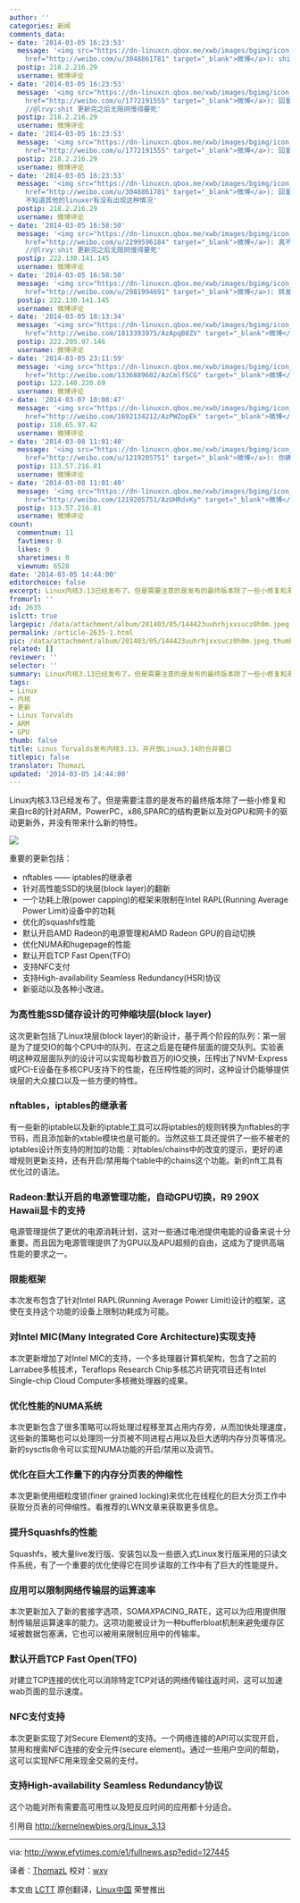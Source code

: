 ```yaml
---
author: ''
categories: 新闻
comments_data:
- date: '2014-03-05 16:23:53'
  message: '<img src="https://dn-linuxcn.qbox.me/xwb/images/bgimg/icon_logo.png" />lrvy(<a
    href="http://weibo.com/u/3048861781" target="_blank">微博</a>): shit 更新完之后无限网慢得要死'
  postip: 218.2.216.29
  username: 微博评论
- date: '2014-03-05 16:23:53'
  message: '<img src="https://dn-linuxcn.qbox.me/xwb/images/bgimg/icon_logo.png" />Linux中国(<a
    href="http://weibo.com/u/1772191555" target="_blank">微博</a>): 回复@lrvy:[衰]是新内核的原因？
    //@lrvy:shit 更新完之后无限网慢得要死'
  postip: 218.2.216.29
  username: 微博评论
- date: '2014-03-05 16:23:53'
  message: '<img src="https://dn-linuxcn.qbox.me/xwb/images/bgimg/icon_logo.png" />Linux中国(<a
    href="http://weibo.com/u/1772191555" target="_blank">微博</a>): 回复@lrvy:[衰]是新内核的原因？'
  postip: 218.2.216.29
  username: 微博评论
- date: '2014-03-05 16:23:53'
  message: '<img src="https://dn-linuxcn.qbox.me/xwb/images/bgimg/icon_logo.png" />lrvy(<a
    href="http://weibo.com/u/3048861781" target="_blank">微博</a>): 回复@Linux中国:不太清楚
    不知道其他的linuxer有没有出现这种情况'
  postip: 218.2.216.29
  username: 微博评论
- date: '2014-03-05 16:58:50'
  message: '<img src="https://dn-linuxcn.qbox.me/xwb/images/bgimg/icon_logo.png" />杳合273(<a
    href="http://weibo.com/u/2299596184" target="_blank">微博</a>): 真不敢随便更新了啊//@Linux中国:回复@lrvy:[衰]是新内核的原因？
    //@lrvy:shit 更新完之后无限网慢得要死'
  postip: 222.130.141.145
  username: 微博评论
- date: '2014-03-05 16:58:50'
  message: '<img src="https://dn-linuxcn.qbox.me/xwb/images/bgimg/icon_logo.png" />诡狐幻心(<a
    href="http://weibo.com/u/2981994691" target="_blank">微博</a>): 转发微博'
  postip: 222.130.141.145
  username: 微博评论
- date: '2014-03-05 18:13:34'
  message: '<img src="https://dn-linuxcn.qbox.me/xwb/images/bgimg/icon_logo.png" />闯车了(<a
    href="http://weibo.com/1813393975/AzApqB8ZV" target="_blank">微博</a>): 翻译的也太慢点了，发布都快俩月了'
  postip: 222.205.97.146
  username: 微博评论
- date: '2014-03-05 23:11:59'
  message: '<img src="https://dn-linuxcn.qbox.me/xwb/images/bgimg/icon_logo.png" />竹内艾默(<a
    href="http://weibo.com/1336889602/AzCmlf5CG" target="_blank">微博</a>): Arch 3.13没问题啊'
  postip: 122.140.220.69
  username: 微博评论
- date: '2014-03-07 10:08:47'
  message: '<img src="https://dn-linuxcn.qbox.me/xwb/images/bgimg/icon_logo.png" />ThomazL(<a
    href="http://weibo.com/1692134212/AzPWZopEk" target="_blank">微博</a>): Forward.'
  postip: 110.65.97.42
  username: 微博评论
- date: '2014-03-08 11:01:40'
  message: '<img src="https://dn-linuxcn.qbox.me/xwb/images/bgimg/icon_logo.png" />比尔盖子V(<a
    href="http://weibo.com/u/1219205751" target="_blank">微博</a>): 你确定这是新闻……'
  postip: 113.57.216.81
  username: 微博评论
- date: '2014-03-08 11:01:40'
  message: '<img src="https://dn-linuxcn.qbox.me/xwb/images/bgimg/icon_logo.png" />比尔盖子V(<a
    href="http://weibo.com/1219205751/AzUHRdxKy" target="_blank">微博</a>): 你确定这是新闻……'
  postip: 113.57.216.81
  username: 微博评论
count:
  commentnum: 11
  favtimes: 0
  likes: 0
  sharetimes: 0
  viewnum: 6528
date: '2014-03-05 14:44:00'
editorchoice: false
excerpt: Linux内核3.13已经发布了。但是需要注意的是发布的最终版本除了一些小修复和来自rc8的针对ARM，PowerPC，x86,SPARC的结构更新以及对GPU和网卡的驱动更新外，并没有带来什么新的特性。  重要的更新包括：  nftables   ...
fromurl: ''
id: 2635
islctt: true
largepic: /data/attachment/album/201403/05/144423uuhrhjxxsucz0h0m.jpeg
permalink: /article-2635-1.html
pic: /data/attachment/album/201403/05/144423uuhrhjxxsucz0h0m.jpeg.thumb.jpg
related: []
reviewer: ''
selector: ''
summary: Linux内核3.13已经发布了。但是需要注意的是发布的最终版本除了一些小修复和来自rc8的针对ARM，PowerPC，x86,SPARC的结构更新以及对GPU和网卡的驱动更新外，并没有带来什么新的特性。  重要的更新包括：  nftables   ...
tags:
- Linux
- 内核
- 更新
- Linus Torvalds
- ARM
- GPU
thumb: false
title: Linus Torvalds发布内核3.13，并开放Linux3.14的合并窗口
titlepic: false
translator: ThomazL
updated: '2014-03-05 14:44:00'
---
```


Linux内核3.13已经发布了。但是需要注意的是发布的最终版本除了一些小修复和来自rc8的针对ARM，PowerPC，x86,SPARC的结构更新以及对GPU和网卡的驱动更新外，并没有带来什么新的特性。


![](/data/attachment/album/201403/05/144423uuhrhjxxsucz0h0m.jpeg)


重要的更新包括：


* nftables —— iptables的继承者
* 针对高性能SSD的块层(block layer)的翻新
* 一个功耗上限(power capping)的框架来限制在Intel RAPL(Running Average Power Limit)设备中的功耗
* 优化的squashfs性能
* 默认开启AMD Radeon的电源管理和AMD Radeon GPU的自动切换
* 优化NUMA和hugepage的性能
* 默认开启TCP Fast Open(TFO)
* 支持NFC支付
* 支持High-availability Seamless Redundancy(HSR)协议
* 新驱动以及各种小改进。


### 为高性能SSD储存设计的可伸缩块层(block layer)


这次更新包括了Linux块层(block layer)的新设计，基于两个阶段的队列：第一层是为了提交IO的每个CPU中的队列，在这之后是在硬件层面的提交队列。实验表明这种双层面队列的设计可以实现每秒数百万的IO交换，压榨出了NVM-Express或PCI-E设备在多核CPU支持下的性能，在压榨性能的同时，这种设计仍能够提供块层的大众接口以及一些方便的特性。


### nftables，iptables的继承者


有一些新的iptable以及新的iptable工具可以将iptables的规则转换为nftables的字节码，而且添加新的xtable模块也是可能的。当然这些工具还提供了一些不被老的iptables设计所支持的附加的功能：对tables/chains中的改变的提示，更好的递增规则更新支持，还有开启/禁用每个table中的chains这个功能。新的nft工具有优化过的语法。


### Radeon:默认开启的电源管理功能，自动GPU切换，R9 290X Hawaii显卡的支持


电源管理提供了更优的电源消耗计划，这对一些通过电池提供电能的设备来说十分重要。而且因为电源管理提供了为GPU以及APU超频的自由，这成为了提供高端性能的要求之一。


### 限能框架


本次发布包含了针对Intel RAPL(Running Average Power Limit)设计的框架，这使在支持这个功能的设备上限制功耗成为可能。


### 对Intel MIC(Many Integrated Core Architecture)实现支持


本次更新增加了对Intel MIC的支持，一个多处理器计算机架构，包含了之前的Larrabee多核技术，Teraflops Research Chip多核芯片研究项目还有Intel Single-chip Cloud Computer多核微处理器的成果。


### 优化性能的NUMA系统


本次更新包含了很多策略可以将处理过程移至其占用内存旁，从而加快处理速度，这些新的策略也可以处理同一分页被不同进程占用以及巨大透明内存分页等情况。新的sysctls命令可以实现NUMA功能的开启/禁用以及调节。


### 优化在巨大工作量下的内存分页表的伸缩性


本次更新使用细粒度锁(finer grained locking)来优化在线程化的巨大分页工作中获取分页表的可伸缩性。看推荐的LWN文章来获取更多信息。


### 提升Squashfs的性能


Squashfs，被大量live发行版、安装包以及一些嵌入式Linux发行版采用的只读文件系统，有了一个重要的优化使得它在同步读取的工作中有了巨大的性能提升。


### 应用可以限制网络传输层的运算速率


本次更新加入了新的套接字选项，SO*MAX*PACING\_RATE，这可以为应用提供限制传输层运算速率的能力。这项功能被设计为一种bufferbloat机制来避免缓存区域被数据包塞满，它也可以被用来限制应用中的传输率。


### 默认开启TCP Fast Open(TFO)


对建立TCP连接的优化可以消除特定TCP对话的网络传输往返时间，这可以加速wab页面的显示速度。


### NFC支付支持


本次更新实现了对Secure Element的支持。一个网络连接的API可以实现开启，禁用和搜索NFC连接的安全元件(secure element)。通过一些用户空间的帮助，这可以实现NFC用来现金交易的支付。


### 支持High-availability Seamless Redundancy协议


这个功能对所有需要高可用性以及短反应时间的应用都十分适合。


引用自 <http://kernelnewbies.org/Linux_3.13>




---


via: <http://www.efytimes.com/e1/fullnews.asp?edid=127445>


译者：[ThomazL](https://github.com/ThomazL) 校对：[wxy](https://github.com/wxy)


本文由 [LCTT](https://github.com/LCTT/TranslateProject) 原创翻译，[Linux中国](http://linux.cn/) 荣誉推出